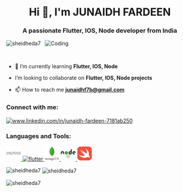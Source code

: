 <h1 align="center">Hi 👋, I'm JUNAIDH FARDEEN</h1>
<h3 align="center">A passionate Flutter, IOS, Node developer from India</h3>
<img align="right" alt="Coding" width="400" src="https://www.apple.com/newsroom/images/product/app-store/Apple_App_Store_10th_anniversary_07102018_big.gif.medium.gif">

<p align="left"> <img src="https://komarev.com/ghpvc/?username=sheidheda7&label=Profile%20views&color=0e75b6&style=flat" alt="sheidheda7" /> </p>

<p align="left"> <a href="https://twitter.com/" target="blank"><img src="https://img.shields.io/twitter/follow/?logo=twitter&style=for-the-badge" alt="" /></a> </p>

- 🌱 I’m currently learning **Flutter, IOS, Node**

- I’m looking to collaborate on **Flutter, IOS, Node projects**

- 📫 How to reach me **junaidhf7b@gmail.com**

<h3 align="left">Connect with me:</h3>
<p align="left">
<a href="https://www.linkedin.com/in/junaidh-fardeen-7181ab250" target="blank"><img align="center" src="https://raw.githubusercontent.com/rahuldkjain/github-profile-readme-generator/master/src/images/icons/Social/linked-in-alt.svg" alt="www.linkedin.com/in/junaidh-fardeen-7181ab250" height="30" width="40" /></a>
</p>

<h3 align="left">Languages and Tools:</h3>
<p align="left"> <a href="https://expressjs.com" target="_blank" rel="noreferrer"> <img src="https://raw.githubusercontent.com/devicons/devicon/master/icons/express/express-original-wordmark.svg" alt="express" width="40" height="40"/> </a> <a href="https://flutter.dev" target="_blank" rel="noreferrer"> <img src="https://www.vectorlogo.zone/logos/flutterio/flutterio-icon.svg" alt="flutter" width="40" height="40"/> </a> <a href="https://www.mongodb.com/" target="_blank" rel="noreferrer"> <img src="https://raw.githubusercontent.com/devicons/devicon/master/icons/mongodb/mongodb-original-wordmark.svg" alt="mongodb" width="40" height="40"/> </a> <a href="https://nodejs.org" target="_blank" rel="noreferrer"> <img src="https://raw.githubusercontent.com/devicons/devicon/master/icons/nodejs/nodejs-original-wordmark.svg" alt="nodejs" width="40" height="40"/> </a> <a href="https://developer.apple.com/swift/" target="_blank" rel="noreferrer"> <img src="https://raw.githubusercontent.com/devicons/devicon/master/icons/swift/swift-original.svg" alt="swift" width="40" height="40"/> </a> </p>

<p><img align="left" src="https://github-readme-stats.vercel.app/api/top-langs?username=sheidheda7&show_icons=true&locale=en&layout=compact" alt="sheidheda7" /></p>

<p>&nbsp;<img align="center" src="https://github-readme-stats.vercel.app/api?username=sheidheda7&show_icons=true&locale=en" alt="sheidheda7" /></p>

<p><img align="center" src="https://github-readme-streak-stats.herokuapp.com/?user=sheidheda7&" alt="sheidheda7" /></p>
